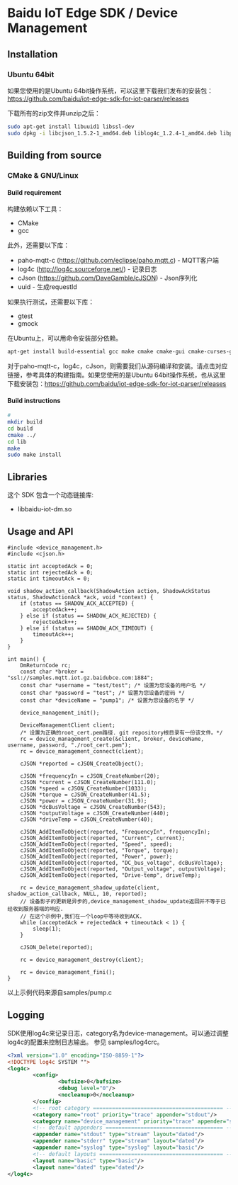 # Baidu IoT Edge SDK / Device Management

## Installation
### Ubuntu 64bit
如果您使用的是Ubuntu 64bit操作系统，可以这里下载我们发布的安装包：https://github.com/baidu/iot-edge-sdk-for-iot-parser/releases

下载所有的zip文件并unzip之后：
```bash
sudo apt-get install libuuid1 libssl-dev
sudo dpkg -i libcjson_1.5.2-1_amd64.deb liblog4c_1.2.4-1_amd64.deb libpaho-mqtt-c_1.1.0-1_amd64.deb libbaiduiot-dm_1.0.1-1_amd64.deb
```

## Building from source
### CMake & GNU/Linux
#### Build requirement
构建依赖以下工具：
* CMake
* gcc

此外，还需要以下库：
* paho-mqtt-c (https://github.com/eclipse/paho.mqtt.c) - MQTT客户端
* log4c (http://log4c.sourceforge.net/) - 记录日志
* cJson (https://github.com/DaveGamble/cJSON) - Json序列化
* uuid - 生成requestId

如果执行测试，还需要以下库：
* gtest
* gmock

在Ubuntu上，可以用命令安装部分依赖。
```bash
apt-get install build-essential gcc make cmake cmake-gui cmake-curses-gui libuuid1
```
对于paho-mqtt-c，log4c，cJson，则需要我们从源码编译和安装。请点击对应链接，参考具体的构建指南。如果您使用的是Ubuntu 64bit操作系统，也从这里下载安装包：https://github.com/baidu/iot-edge-sdk-for-iot-parser/releases

#### Build instructions
```bash
# 
mkdir build
cd build
cmake ../
cd lib
make
sudo make install
```

## Libraries

这个 SDK 包含一个动态链接库:
 * libbaidu-iot-dm.so

## Usage and API
```
#include <device_management.h>
#include <cjson.h>

static int acceptedAck = 0;
static int rejectedAck = 0;
static int timeoutAck = 0;

void shadow_action_callback(ShadowAction action, ShadowAckStatus status, ShadowActionAck *ack, void *context) {
    if (status == SHADOW_ACK_ACCEPTED) {
        acceptedAck++;
    } else if (status == SHADOW_ACK_REJECTED) {
        rejectedAck++;
    } else if (status == SHADOW_ACK_TIMEOUT) {
        timeoutAck++;
    }
}

int main() {
    DmReturnCode rc;
    const char *broker = "ssl://samples.mqtt.iot.gz.baidubce.com:1884";
    const char *username = "test/test"; /* 设置为您设备的用户名 */
    const char *password = "test"; /* 设置为您设备的密码 */
    const char *deviceName = "pump1"; /* 设置为您设备的名字 */

    device_management_init();

    DeviceManagementClient client;
    /* 设置为正确的root_cert.pem路径. git repository根目录有一份该文件。*/
    rc = device_management_create(&client, broker, deviceName, username, password, "./root_cert.pem");
    rc = device_management_connect(client);

    cJSON *reported = cJSON_CreateObject();

    cJSON *frequencyIn = cJSON_CreateNumber(20);
    cJSON *current = cJSON_CreateNumber(111.0);
    cJSON *speed = cJSON_CreateNumber(1033);
    cJSON *torque = cJSON_CreateNumber(41.5);
    cJSON *power = cJSON_CreateNumber(31.9);
    cJSON *dcBusVoltage = cJSON_CreateNumber(543);
    cJSON *outputVoltage = cJSON_CreateNumber(440);
    cJSON *driveTemp = cJSON_CreateNumber(40);

    cJSON_AddItemToObject(reported, "FrequencyIn", frequencyIn);
    cJSON_AddItemToObject(reported, "Current", current);
    cJSON_AddItemToObject(reported, "Speed", speed);
    cJSON_AddItemToObject(reported, "Torque", torque);
    cJSON_AddItemToObject(reported, "Power", power);
    cJSON_AddItemToObject(reported, "DC_bus_voltage", dcBusVoltage);
    cJSON_AddItemToObject(reported, "Output_voltage", outputVoltage);
    cJSON_AddItemToObject(reported, "Drive-temp", driveTemp);

    rc = device_management_shadow_update(client, shadow_action_callback, NULL, 10, reported);
    // 设备影子的更新是异步的,device_management_shadow_update返回并不等于已经收到服务器端的响应.
    // 在这个示例中,我们在一个loop中等待收到ACK.
    while (acceptedAck + rejectedAck + timeoutAck < 1) {
        sleep(1);
    }

    cJSON_Delete(reported);

    rc = device_management_destroy(client);

    rc = device_management_fini();
}
```
以上示例代码来源自samples/pump.c

## Logging
SDK使用log4c来记录日志，category名为device-management。可以通过调整log4c的配置来控制日志输出。
参见 samples/log4crc。
```xml
<?xml version="1.0" encoding="ISO-8859-1"?>
<!DOCTYPE log4c SYSTEM "">
<log4c>
        <config>
                <bufsize>0</bufsize>
                <debug level="0"/>
                <nocleanup>0</nocleanup>
        </config>
        <!-- root category ========================================= -->
        <category name="root" priority="trace" appender="stdout"/>
        <category name="device_management" priority="trace" appender="stdout"/>
        <!-- default appenders ===================================== -->
        <appender name="stdout" type="stream" layout="dated"/>
        <appender name="stderr" type="stream" layout="dated"/>
        <appender name="syslog" type="syslog" layout="basic"/>
        <!-- default layouts ======================================= -->
        <layout name="basic" type="basic"/>
        <layout name="dated" type="dated"/>
</log4c>

```